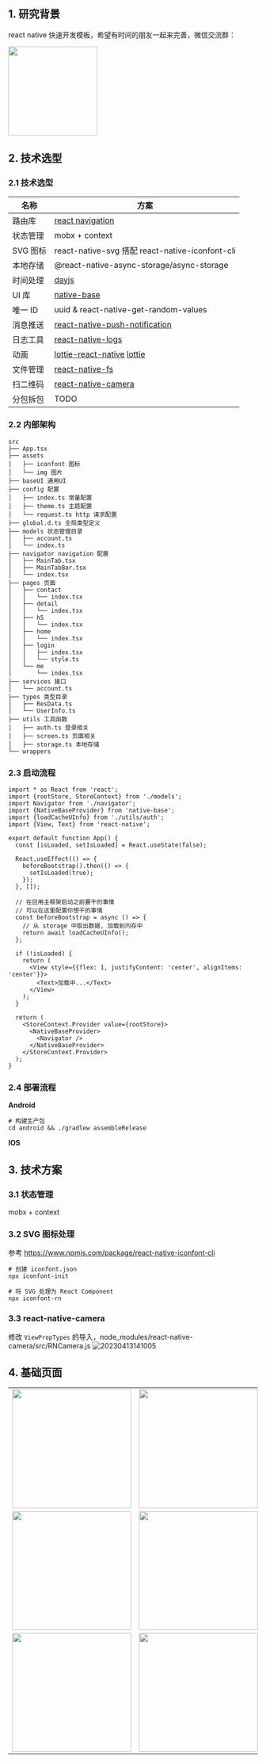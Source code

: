 ## 1. 研究背景
react native 快速开发模板，希望有时间的朋友一起来完善，微信交流群：

<img src="./screenshot/wx.png" style="width: 180px" />

## 2. 技术选型

### 2.1 技术选型

| 名称     | 方案                                                                                                                    |
| -------- | ----------------------------------------------------------------------------------------------------------------------- |
| 路由库   | [react navigation](https://reactnavigation.org)                                                                         |
| 状态管理 | mobx + context                                                                                                          |
| SVG 图标 | react-native-svg 搭配 react-native-iconfont-cli                                                                         |
| 本地存储 | @react-native-async-storage/async-storage                                                                               |
| 时间处理 | [dayjs](https://day.js.org/docs/en/installation/typescript)                                                             |
| UI 库    | [native-base](https://docs.nativebase.io/)                                                                              |
| 唯一 ID  | uuid & react-native-get-random-values                                                                                   |
| 消息推送 | [react-native-push-notification](https://github.com/zo0r/react-native-push-notification#readme)                         |
| 日志工具 | [react-native-logs](https://github.com/onubo/react-native-logs)                                                         |
| 动画     | [lottie-react-native](https://github.com/lottie-react-native/lottie-react-native) [lottie](https://airbnb.io/lottie/#/) |
| 文件管理 | [react-native-fs](https://github.com/itinance/react-native-fs) |
| 扫二维码 | [react-native-camera](https://react-native-camera.github.io/react-native-camera/) |
| 分包拆包 | TODO                                                                                                                    |

### 2.2 内部架构

```
src
├── App.tsx
├── assets
│   ├── iconfont 图标
│   └── img 图片
├── baseUI 通用UI
├── config 配置
│   ├── index.ts 常量配置
│   ├── theme.ts 主题配置
│   └── request.ts http 请求配置
├── global.d.ts 全局类型定义
├── models 状态管理目录
│   ├── account.ts
│   └── index.ts
├── navigator navigation 配置
│   ├── MainTab.tsx
│   ├── MainTabBar.tsx
│   └── index.tsx
├── pages 页面
│   ├── contact
│   │   └── index.tsx
│   ├── detail
│   │   └── index.tsx
│   ├── h5
│   │   └── index.tsx
│   ├── home
│   │   └── index.tsx
│   ├── login
│   │   ├── index.tsx
│   │   └── style.ts
│   └── me
│       └── index.tsx
├── services 接口
│   └── account.ts
├── types 类型目录
│   ├── ResData.ts
│   └── UserInfo.ts
├── utils 工具函数
│   ├── auth.ts 登录相关
│   ├── screen.ts 页面相关
│   ├── storage.ts 本地存储
└── wrappers
```

### 2.3 启动流程

```tsx
import * as React from 'react';
import {rootStore, StoreContext} from './models';
import Navigator from './navigator';
import {NativeBaseProvider} from 'native-base';
import {loadCacheUInfo} from './utils/auth';
import {View, Text} from 'react-native';

export default function App() {
  const [isLoaded, setIsLoaded] = React.useState(false);

  React.useEffect(() => {
    beforeBootstrap().then(() => {
      setIsLoaded(true);
    });
  }, []);

  // 在应用主框架启动之前要干的事情
  // 可以在这里配置你想干的事情
  const beforeBootstrap = async () => {
    // 从 storage 中取出数据, 加载到内存中
    return await loadCacheUInfo();
  };

  if (!isLoaded) {
    return (
      <View style={{flex: 1, justifyContent: 'center', alignItems: 'center'}}>
        <Text>加载中...</Text>
      </View>
    );
  }

  return (
    <StoreContext.Provider value={rootStore}>
      <NativeBaseProvider>
        <Navigator />
      </NativeBaseProvider>
    </StoreContext.Provider>
  );
}
```

### 2.4 部署流程

**Android**
```shell
# 构建生产包
cd android && ./gradlew assembleRelease
```

**IOS**

## 3. 技术方案

### 3.1 状态管理

mobx + context

### 3.2 SVG 图标处理

参考 https://www.npmjs.com/package/react-native-iconfont-cli

```shell
# 创建 iconfont.json
npx iconfont-init

# 将 SVG 处理为 React Component
npx iconfont-rn
```

### 3.3 react-native-camera
修改 `ViewPropTypes` 的导入，node_modules/react-native-camera/src/RNCamera.js
![20230413141005](http://s3.airtlab.com/blog/20230413141005.png)

## 4. 基础页面

<table>
  <tr>
    <td><img src="./screenshot/home.png" style="width: 240px" /></td>
    <td><img src="./screenshot/full_bg.png" style="width: 240px" /></td>
    <td><img src="./screenshot/login_screen.png" style="width: 240px" /></td>
  </tr>
  <tr>
    <td><img src="./screenshot/me_un_login.png" style="width: 240px" /></td>
    <td><img src="./screenshot/me_login.png" style="width: 240px" /></td>
    <td><img src="/screenshot/animate.gif" style="width: 240px" /></td>
  </tr>
  <tr>
    <td><img src="./screenshot/fs.png" style="width: 240px" /></td>
    <td><img src="./screenshot/scan.png" style="width: 240px" /></td>
  </tr>
</table>